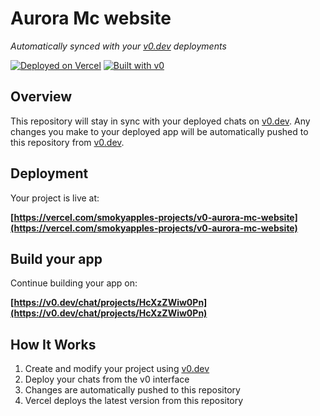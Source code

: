 # Aurora Mc website

*Automatically synced with your [v0.dev](https://v0.dev) deployments*

[![Deployed on Vercel](https://img.shields.io/badge/Deployed%20on-Vercel-black?style=for-the-badge&logo=vercel)](https://vercel.com/smokyapples-projects/v0-aurora-mc-website)
[![Built with v0](https://img.shields.io/badge/Built%20with-v0.dev-black?style=for-the-badge)](https://v0.dev/chat/projects/HcXzZWiw0Pn)

## Overview

This repository will stay in sync with your deployed chats on [v0.dev](https://v0.dev).
Any changes you make to your deployed app will be automatically pushed to this repository from [v0.dev](https://v0.dev).

## Deployment

Your project is live at:

**[https://vercel.com/smokyapples-projects/v0-aurora-mc-website](https://vercel.com/smokyapples-projects/v0-aurora-mc-website)**

## Build your app

Continue building your app on:

**[https://v0.dev/chat/projects/HcXzZWiw0Pn](https://v0.dev/chat/projects/HcXzZWiw0Pn)**

## How It Works

1. Create and modify your project using [v0.dev](https://v0.dev)
2. Deploy your chats from the v0 interface
3. Changes are automatically pushed to this repository
4. Vercel deploys the latest version from this repository